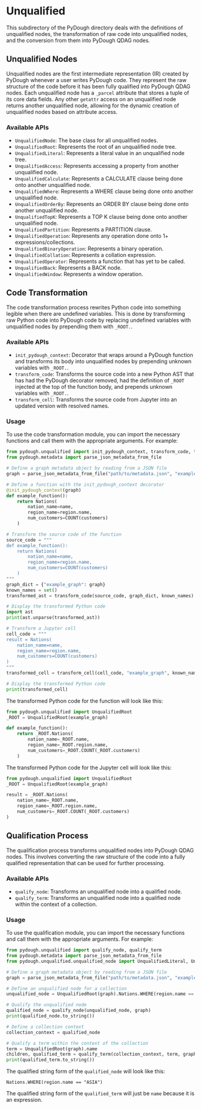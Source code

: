 # Unqualified

This subdirectory of the PyDough directory deals with the definitions of unqualified nodes, the transformation of raw code into unqualified nodes, and the conversion from them into PyDough QDAG nodes.

## Unqualified Nodes

Unqualified nodes are the first intermediate representation (IR) created by PyDough whenever a user writes PyDough code. They represent the raw structure of the code before it has been fully qualified into PyDough QDAG nodes. Each unqualified node has a `_parcel` attribute that stores a tuple of its core data fields. Any other `getattr` access on an unqualified node returns another unqualified node, allowing for the dynamic creation of unqualified nodes based on attribute access.

### Available APIs

- `UnqualifiedNode`: The base class for all unqualified nodes.
- `UnqualifiedRoot`: Represents the root of an unqualified node tree.
- `UnqualifiedLiteral`: Represents a literal value in an unqualified node tree.
- `UnqualifiedAccess`: Represents accessing a property from another unqualified node.
- `UnqualifiedCalculate`: Represents a CALCULATE clause being done onto another unqualified node.
- `UnqualifiedWhere`: Represents a WHERE clause being done onto another unqualified node.
- `UnqualifiedOrderBy`: Represents an ORDER BY clause being done onto another unqualified node.
- `UnqualifiedTopK`: Represents a TOP K clause being done onto another unqualified node.
- `UnqualifiedPartition`: Represents a PARTITION clause.
- `UnqualifiedOperation`: Represents any operation done onto 1+ expressions/collections.
- `UnqualifiedBinaryOperation`: Represents a binary operation.
- `UnqualifiedCollation`: Represents a collation expression.
- `UnqualifiedOperator`: Represents a function that has yet to be called.
- `UnqualifiedBack`: Represents a BACK node.
- `UnqualifiedWindow`: Represents a window operation.

## Code Transformation

The code transformation process rewrites Python code into something legible when there are undefined variables. This is done by transforming raw Python code into PyDough code by replacing undefined variables with unqualified nodes by prepending them with `_ROOT.`.

### Available APIs

- `init_pydough_context`: Decorator that wraps around a PyDough function and transforms its body into unqualified nodes by prepending unknown variables with `_ROOT.`.
- `transform_code`: Transforms the source code into a new Python AST that has had the PyDough decorator removed, had the definition of `_ROOT` injected at the top of the function body, and prepends unknown variables with `_ROOT.`.
- `transform_cell`: Transforms the source code from Jupyter into an updated version with resolved names.

### Usage

To use the code transformation module, you can import the necessary functions and call them with the appropriate arguments. For example:

```python
from pydough.unqualified import init_pydough_context, transform_code, transform_cell
from pydough.metadata import parse_json_metadata_from_file

# Define a graph metadata object by reading from a JSON file
graph = parse_json_metadata_from_file("path/to/metadata.json", "example_graph")

# Define a function with the init_pydough_context decorator
@init_pydough_context(graph)
def example_function():
    return Nations(
        nation_name=name,
        region_name=region.name,
        num_customers=COUNT(customers)
    )

# Transform the source code of the function
source_code = """
def example_function():
    return Nations(
        nation_name=name,
        region_name=region.name,
        num_customers=COUNT(customers)
    )
"""
graph_dict = {"example_graph": graph}
known_names = set()
transformed_ast = transform_code(source_code, graph_dict, known_names)

# Display the transformed Python code
import ast
print(ast.unparse(transformed_ast))

# Transform a Jupyter cell
cell_code = """
result = Nations(
    nation_name=name,
    region_name=region.name,
    num_customers=COUNT(customers)
)
"""
transformed_cell = transform_cell(cell_code, "example_graph", known_names)

# Display the transformed Python code
print(transformed_cell)
```

The transformed Python code for the function will look like this:

```python
from pydough.unqualified import UnqualifiedRoot
_ROOT = UnqualifiedRoot(example_graph)

def example_function():
    return _ROOT.Nations(
        nation_name=_ROOT.name,
        region_name=_ROOT.region.name,
        num_customers=_ROOT.COUNT(_ROOT.customers)
    )
```

The transformed Python code for the Jupyter cell will look like this:

```python
from pydough.unqualified import UnqualifiedRoot
_ROOT = UnqualifiedRoot(example_graph)

result = _ROOT.Nations(
    nation_name=_ROOT.name,
    region_name=_ROOT.region.name,
    num_customers=_ROOT.COUNT(_ROOT.customers)
)
```

## Qualification Process

The qualification process transforms unqualified nodes into PyDough QDAG nodes. This involves converting the raw structure of the code into a fully qualified representation that can be used for further processing.

### Available APIs

- `qualify_node`: Transforms an unqualified node into a qualified node.
- `qualify_term`: Transforms an unqualified node into a qualified node within the context of a collection.

### Usage

To use the qualification module, you can import the necessary functions and call them with the appropriate arguments. For example:

```python
from pydough.unqualified import qualify_node, qualify_term
from pydough.metadata import parse_json_metadata_from_file
from pydough.unqualified.unqualified_node import UnqualifiedLiteral, UnqualifiedRoot

# Define a graph metadata object by reading from a JSON file
graph = parse_json_metadata_from_file("path/to/metadata.json", "example_graph")

# Define an unqualified node for a collection
unqualified_node = UnqualifiedRoot(graph).Nations.WHERE(region.name == "ASIA")

# Qualify the unqualified node
qualified_node = qualify_node(unqualified_node, graph)
print(qualified_node.to_string())

# Define a collection context
collection_context = qualified_node

# Qualify a term within the context of the collection
term = UnqualifiedRoot(graph).name
children, qualified_term = qualify_term(collection_context, term, graph)
print(qualified_term.to_string())
```

The qualified string form of the `qualified_node` will look like this:

```
Nations.WHERE(region.name == "ASIA")
```

The qualified string form of the `qualified_term` will just be `name` because it is an expression.
